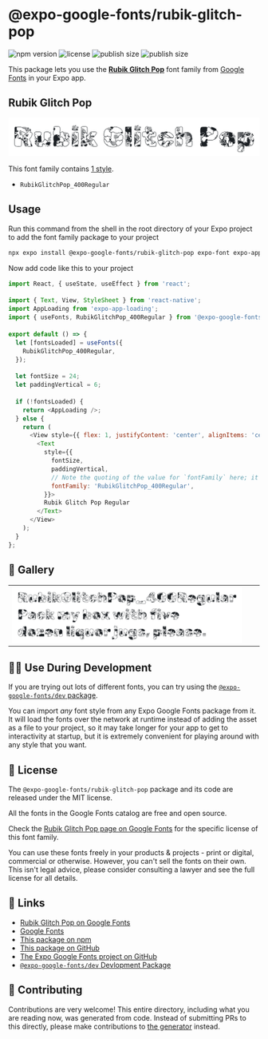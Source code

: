 # @expo-google-fonts/rubik-glitch-pop

![npm version](https://flat.badgen.net/npm/v/@expo-google-fonts/rubik-glitch-pop)
![license](https://flat.badgen.net/github/license/expo/google-fonts)
![publish size](https://flat.badgen.net/packagephobia/install/@expo-google-fonts/rubik-glitch-pop)
![publish size](https://flat.badgen.net/packagephobia/publish/@expo-google-fonts/rubik-glitch-pop)

This package lets you use the [**Rubik Glitch Pop**](https://fonts.google.com/specimen/Rubik+Glitch+Pop) font family from [Google Fonts](https://fonts.google.com/) in your Expo app.

## Rubik Glitch Pop

![Rubik Glitch Pop](./font-family.png)

This font family contains [1 style](#-gallery).

- `RubikGlitchPop_400Regular`

## Usage

Run this command from the shell in the root directory of your Expo project to add the font family package to your project
```sh
npx expo install @expo-google-fonts/rubik-glitch-pop expo-font expo-app-loading
```

Now add code like this to your project
```js
import React, { useState, useEffect } from 'react';

import { Text, View, StyleSheet } from 'react-native';
import AppLoading from 'expo-app-loading';
import { useFonts, RubikGlitchPop_400Regular } from '@expo-google-fonts/rubik-glitch-pop';

export default () => {
  let [fontsLoaded] = useFonts({
    RubikGlitchPop_400Regular,
  });

  let fontSize = 24;
  let paddingVertical = 6;

  if (!fontsLoaded) {
    return <AppLoading />;
  } else {
    return (
      <View style={{ flex: 1, justifyContent: 'center', alignItems: 'center' }}>
        <Text
          style={{
            fontSize,
            paddingVertical,
            // Note the quoting of the value for `fontFamily` here; it expects a string!
            fontFamily: 'RubikGlitchPop_400Regular',
          }}>
          Rubik Glitch Pop Regular
        </Text>
      </View>
    );
  }
};

```

## 🔡 Gallery


||||
|-|-|-|
|![RubikGlitchPop_400Regular](./RubikGlitchPop_400Regular.ttf.png)||||


## 👩‍💻 Use During Development

If you are trying out lots of different fonts, you can try using the [`@expo-google-fonts/dev` package](https://github.com/expo/google-fonts/tree/master/font-packages/dev#readme).

You can import *any* font style from any Expo Google Fonts package from it. It will load the fonts
over the network at runtime instead of adding the asset as a file to your project, so it may take longer
for your app to get to interactivity at startup, but it is extremely convenient
for playing around with any style that you want.

## 📖 License

The `@expo-google-fonts/rubik-glitch-pop` package and its code are released under the MIT license.

All the fonts in the Google Fonts catalog are free and open source.

Check the [Rubik Glitch Pop page on Google Fonts](https://fonts.google.com/specimen/Rubik+Glitch+Pop) for the specific license of this font family.

You can use these fonts freely in your products & projects - print or digital, commercial or otherwise. However, you can't sell the fonts on their own. This isn't legal advice, please consider consulting a lawyer and see the full license for all details.

## 🔗 Links

- [Rubik Glitch Pop on Google Fonts](https://fonts.google.com/specimen/Rubik+Glitch+Pop)
- [Google Fonts](https://fonts.google.com/)
- [This package on npm](https://www.npmjs.com/package/@expo-google-fonts/rubik-glitch-pop)
- [This package on GitHub](https://github.com/expo/google-fonts/tree/master/font-packages/rubik-glitch-pop)
- [The Expo Google Fonts project on GitHub](https://github.com/expo/google-fonts)
- [`@expo-google-fonts/dev` Devlopment Package](https://github.com/expo/google-fonts/tree/master/font-packages/dev)

## 🤝 Contributing

Contributions are very welcome! This entire directory, including what you are reading now, was generated from code. Instead of submitting PRs to this directly, please make contributions to [the generator](https://github.com/expo/google-fonts/tree/master/packages/generator) instead.
